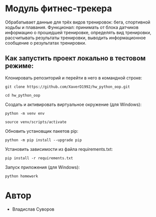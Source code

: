 # Модуль фитнес-трекера

Обрабатывает данные для трёх видов тренировок: бега, спортивной ходьбы и плавания. Функционал: принимать от блока датчиков информацию о прошедшей тренировке,
определять вид тренировки, рассчитывать результаты тренировки, выводить информационное сообщение о результатах тренировки.

## Как запустить проект локально в тестовом режиме:

Клонировать репозиторий и перейти в него в командной строке:

```
git clone https://github.com/XaverD1992/hw_python_oop.git
```

```
cd hw_python_oop
```

Cоздать и активировать виртуальное окружение (для Windows):

```
python -m venv env
```

```
source venv/scripts/activate
```

Обновить установщик пакетов pip:

```
python -m pip install --upgrade pip
```

Установить зависимости из файла requirements.txt:

```
pip install -r requirements.txt
```

Запуск приложения (для Windows):

```
python homework
```

# Автор
- Владислав Суворов
